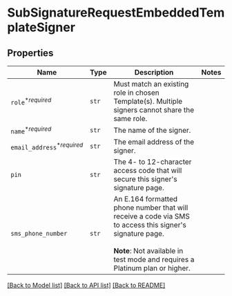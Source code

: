 # SubSignatureRequestEmbeddedTemplateSigner



## Properties

| Name | Type | Description | Notes |
| ---- | ---- | ----------- | ----- |
| `role`<sup>*_required_</sup> | ```str``` |  Must match an existing role in chosen Template(s). Multiple signers cannot share the same role.  |  |
| `name`<sup>*_required_</sup> | ```str``` |  The name of the signer.  |  |
| `email_address`<sup>*_required_</sup> | ```str``` |  The email address of the signer.  |  |
| `pin` | ```str``` |  The 4- to 12-character access code that will secure this signer&#39;s signature page.  |  |
| `sms_phone_number` | ```str``` |  An E.164 formatted phone number that will receive a code via SMS to access this signer&#39;s signature page.<br><br>**Note**: Not available in test mode and requires a Platinum plan or higher.  |  |


[[Back to Model list]](../README.md#documentation-for-models) [[Back to API list]](../README.md#documentation-for-api-endpoints) [[Back to README]](../README.md)


